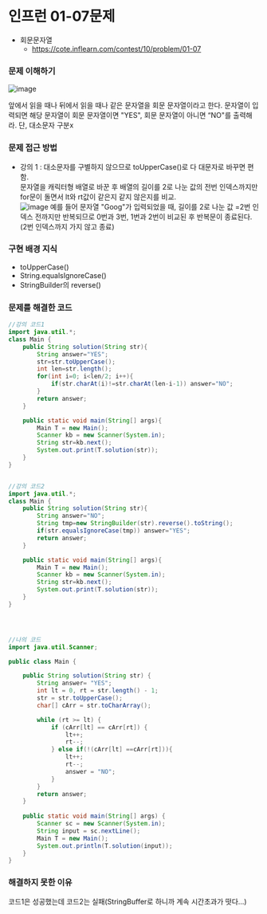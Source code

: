 # 인프런 01-07문제
- 회문문자열
    - https://cote.inflearn.com/contest/10/problem/01-07

### 문제 이해하기
![image](https://user-images.githubusercontent.com/90403366/224388672-776780ea-dc30-4283-af54-b214e7eb0be4.png)

앞에서 읽을 때나 뒤에서 읽을 때나 같은 문자열을 회문 문자열이라고 한다.
문자열이 입력되면 해당 문자열이 회문 문자열이면 "YES", 회문 문자열이 아니면 “NO"를 출력해라.
단, 대소문자 구분x


### 문제 접근 방법
- 강의 1 : 
대소문자를 구별하지 않으므로 toUpperCase()로 다 대문자로 바꾸면 편함. \
문자열을 캐릭터형 배열로 바꾼 후 배열의 길이를 2로 나눈 값의 전번 인덱스까지만 for문이 돌면서 lt와 rt값이 같은지 같지 않은지를 비교.  \
![image](https://user-images.githubusercontent.com/90403366/225652872-4e7b8551-10f8-4001-8789-f868f9f60462.png)
예를 들어 문자열 "Goog"가 입력되었을 때, 길이를 2로 나눈 값 =2번 인덱스 전까지만 반복되므로 0번과 3번, 1번과 2번이 비교된 후 반복문이 종료된다.  \
(2번 인덱스까지 가지 않고 종료)

### 구현 배경 지식
- toUpperCase()
- String.equalsIgnoreCase()
- StringBuilder의 reverse()

### 문제를 해결한 코드
```java
//강의 코드1
import java.util.*;
class Main {
    public String solution(String str){
        String answer="YES";
        str=str.toUpperCase();
        int len=str.length();
        for(int i=0; i<len/2; i++){
            if(str.charAt(i)!=str.charAt(len-i-1)) answer="NO";
        }
        return answer;
    }

    public static void main(String[] args){
        Main T = new Main();
        Scanner kb = new Scanner(System.in);
        String str=kb.next();
        System.out.print(T.solution(str));
    }
}


//강의 코드2
import java.util.*;
class Main {
    public String solution(String str){
        String answer="NO";
        String tmp=new StringBuilder(str).reverse().toString();
        if(str.equalsIgnoreCase(tmp)) answer="YES";
        return answer;
    }

    public static void main(String[] args){
        Main T = new Main();
        Scanner kb = new Scanner(System.in);
        String str=kb.next();
        System.out.print(T.solution(str));
    }
}




//나의 코드 
import java.util.Scanner;

public class Main {

    public String solution(String str) {
        String answer= "YES";
        int lt = 0, rt = str.length() - 1;
        str = str.toUpperCase();
        char[] cArr = str.toCharArray();

        while (rt >= lt) {
            if (cArr[lt] == cArr[rt]) {
                lt++;
                rt--;
            } else if(!(cArr[lt] ==cArr[rt])){
                lt++;
                rt--;
                answer = "NO";
            }
        }
        return answer;
    }
    
    public static void main(String[] args) {
        Scanner sc = new Scanner(System.in);
        String input = sc.nextLine();
        Main T = new Main();
        System.out.println(T.solution(input));
    }
}


```

### 해결하지 못한 이유
코드1은 성공했는데 코드2는 실패(StringBuffer로 하니까 계속 시간초과가 떳다...)
